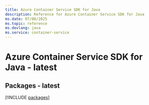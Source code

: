 ```yaml
---
title: Azure Container Service SDK for Java
description: Reference for Azure Container Service SDK for Java
ms.date: 07/08/2025
ms.topic: reference
ms.devlang: java
ms.service: container-service
---
```

# Azure Container Service SDK for Java - latest
## Packages - latest
[!INCLUDE [packages](container-service-index.md)]